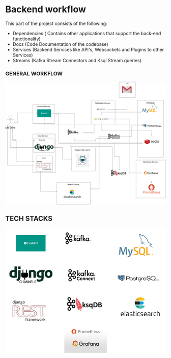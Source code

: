 # Backend workflow

This part of the project consists of the following:

- Dependencies ( Contains other applications that support the back-end functionality)
- Docs (Code Documentation of the codebase)
- Services (Backend Services like API's, Websockets and Plugins to other Services)
- Streams (Kafka Stream Connectors and Ksql Stream queries)





### **GENERAL WORKFLOW**



![WORKFLOW](https://github.com/cyril-pierro/chat_app_system/blob/main/backend/resources/worfklow.jpg)





## **TECH STACKS**

![Tech Stack](https://github.com/cyril-pierro/chat_app_system/blob/main/backend/resources/resources.jpg)



